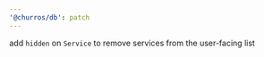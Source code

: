 ```yaml
---
'@churros/db': patch
---
```


add `hidden` on `Service` to remove services from the user-facing list

